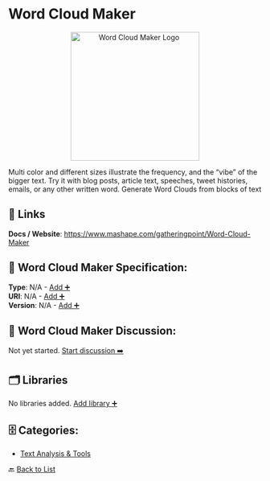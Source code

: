 # Word Cloud Maker
<p align="center">
    <img width="256" src="https://raw.githubusercontent.com/apis-list/apis-list/main/apis/word-cloud-maker/logo_256x256.png" alt="Word Cloud Maker Logo"/>
</p>
Multi color and different sizes illustrate the frequency, and the “vibe” of the bigger text. Try it with blog posts, article text, speeches, tweet histories, emails, or any other written word. Generate Word Clouds from blocks of text

##  🔗 Links
**Docs / Website**: https://www.mashape.com/gatheringpoint/Word-Cloud-Maker

## 🧬 Word Cloud Maker Specification:
**Type**: N/A - [Add ➕](https://github.com/apis-list/apis-list/edit/main/apis.yaml#L22139)  
**URI**: N/A - [Add ➕](https://github.com/apis-list/apis-list/edit/main/apis.yaml#L22139)  
**Version**: N/A - [Add ➕](https://github.com/apis-list/apis-list/edit/main/apis.yaml#L22139)

## 💬 Word Cloud Maker Discussion:
Not yet started. [Start discussion ➡️](https://github.com/apis-list/apis-list/discussions/new)

## 🗂️ Libraries

No libraries added. [Add library ➕](https://github.com/apis-list/apis-list/edit/main/apis.yaml#L22139)    


## 🗄️ Categories:
- [Text Analysis & Tools](https://github.com/apis-list/apis-list#text-analysis--tools-)

🔙  [Back to List](https://github.com/apis-list/apis-list)
